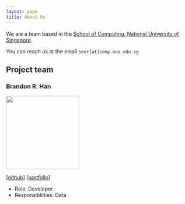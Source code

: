 ```yaml
---
layout: page
title: About Us
---
```


We are a team based in the [School of Computing, National University of Singapore](http://www.comp.nus.edu.sg).

You can reach us at the email `seer[at]comp.nus.edu.sg`

## Project team

### Brandon R. Han

<img src="images/Brandon.jng.jpeg" width="200px">

[[github](http://github.com/brandonrhan)] [[portfolio](team/johndoe.md)]

* Role: Developer
* Responsibilities: Data


